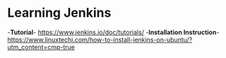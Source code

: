 # Learning Jenkins

-**Tutorial**- https://www.jenkins.io/doc/tutorials/
-**Installation Instruction**- https://www.linuxtechi.com/how-to-install-jenkins-on-ubuntu/?utm_content=cmp-true
